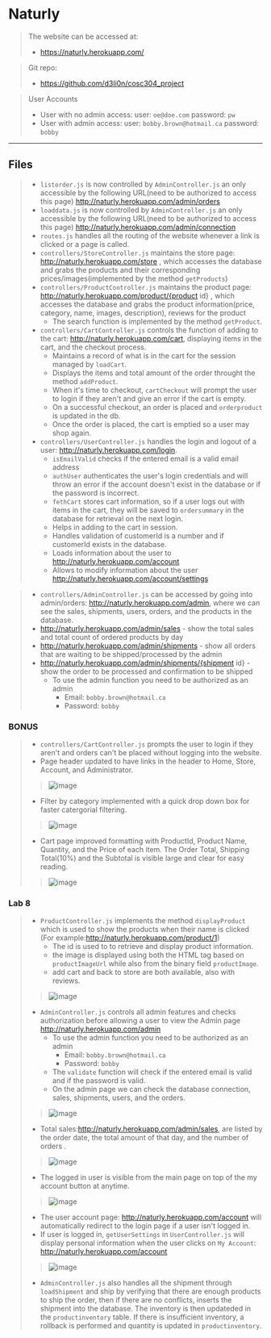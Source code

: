# Naturly
> The website can be accessed at:
> - https://naturly.herokuapp.com/

> Git repo:
> - https://github.com/d3li0n/cosc304_project

> User Accounts
>    - User with no admin access: user: `oe@doe.com` password: `pw`
>    - User with admin access: user: `bobby.brown@hotmail.ca` password: `bobby`
---

## Files
> - `listorder.js` is now controlled by `AdminController.js` an only accessible by the following URL(need to be authorized to access this page) http://naturly.herokuapp.com/admin/orders
> - `loaddata.js` is now controlled by `AdminController.js` an only accessible by the following URL(need to be authorized to access this page) http://naturly.herokuapp.com/admin/connection
> - `routes.js` handles all the routing of the website whenever a link is clicked or a page is called.
> - `controllers/StoreController.js` maintains the store page: http://naturly.herokuapp.com/store , which accesses the database and grabs the products and their corresponding prices/images(implemented by the method `getProducts`)
> - `controllers/ProductController.js` maintains the product page: http://naturly.herokuapp.com/product/{product id} , which accesses the database and grabs the product information(price, category, name, images, description), reviews for the product
> 	- The search function is implemented by the method `getProduct`.
> - `controllers/CartController.js` controls the function of adding to the cart: http://naturly.herokuapp.com/cart, displaying items in the cart, and the checkout process.
> 	- Maintains a record of what is in the cart for the session managed by `loadCart`.
> 	- Displays the items and total amount of the order throught the method `addProduct`.
> 	- When it's time to checkout, `cartCheckout` will prompt the user to login if they aren't and give an error if the cart is empty.
> 	- On a successful checkout, an order is placed and `orderproduct` is updated in the db.
> 	- Once the order is placed, the cart is emptied so a user may shop again.
> - `controllers/UserController.js` handles the login and logout of a user: http://naturly.herokuapp.com/login.
> 	- `isEmailValid` checks if the entered email is a valid email address
> 	- `authUser` authenticates the user's login credentials and will throw an error if the account doesn't exist in the database or if the password is incorrect.
> 	- `fethCart` stores cart information, so if a user logs out with items in the cart, they will be saved to `ordersummary` in the database for retrieval on the next login.
> 	- Helps in adding to the cart in session.
> 	- Handles validation of customerId is a number and if customerId exists in the database.
>   - Loads information about the user to http://naturly.herokuapp.com/account
>   - Allows to modify information about the user  http://naturly.herokuapp.com/account/settings

> - `controllers/AdminController.js` can be accessed by going into admin/orders: http://naturly.herokuapp.com/admin, where we can see the sales, shipments, users, orders, and the products in the database.
> - http://naturly.herokuapp.com/admin/sales - show the total sales and total count of ordered products by day
> - http://naturly.herokuapp.com/admin/shipments - show all orders that are waiting to be shipped/processed by the admin
> - http://naturly.herokuapp.com/admin/shipments/{shipment id} - show the order to be processed and confirmation to be shipped
> 	- To use the admin function you need to be authorized as an admin
> 		- Email: `bobby.brown@hotmail.ca`
> 		- Password: `bobby`
> 		
### BONUS
> - `controllers/CartController.js` prompts the user to login if they aren't and orders can't be placed without logging into the website.
> - Page header updated to have links in the header to Home, Store, Account, and Administrator.
> > ![image](https://user-images.githubusercontent.com/71531356/128616025-20e01299-e325-4f2b-b051-961df2f0cb1c.png)
> - Filter by category implemented with a quick drop down box for faster catergorial filtering.
> > ![image](https://user-images.githubusercontent.com/71531356/128616028-40d5bccd-fe43-43e3-be67-c0c921d9be49.png)
> - Cart page improved formatting with ProductId, Product Name, Quantity, and the Price of each item. The Order Total, Shipping Total(10%) and the Subtotal is visible large and clear for easy reading.
> > ![image](https://user-images.githubusercontent.com/71531356/128616018-fa8f8fdd-fe87-46f1-b474-717ab00acfb6.png)


### Lab 8
> - `ProductController.js` implements the method `displayProduct` which is used to show the products when their name is clicked (For example:http://naturly.herokuapp.com/product/1)
>   - The id is used to to retrieve and display product information.
>   - the image is displayed using both the HTML tag based on `productImageUrl` while also from the binary field `productImage`.
>   - add cart and back to store are both available, also with reviews.
> > ![image](https://user-images.githubusercontent.com/71531356/128963161-62f1a989-9293-4908-a7ea-af11764ab477.png)
> - `AdminController.js` controls all admin features and checks authorization before allowing a user to view the Admin page http://naturly.herokuapp.com/admin
> 	- To use the admin function you need to be authorized as an admin
> 		- Email: `bobby.brown@hotmail.ca`
> 		- Password: `bobby`
> 	- The `validate` function will check if the entered email is valid and if the password is valid.
> 	- On the admin page we can check the database connection, sales, shipments, users, and the orders.
> > ![image](https://user-images.githubusercontent.com/71531356/128963367-3585bd3b-351d-49d4-87cf-3ccd52386ae9.png)
> - Total sales:http://naturly.herokuapp.com/admin/sales, are listed by the order date, the total amount of that day, and the number of orders .
> > ![image](https://user-images.githubusercontent.com/71531356/128963591-161de2d4-a89c-4ee2-b50d-f9b6027e6223.png)
> - The logged in user is visible from the main page on top of the my account button at anytime.
> > ![image](https://user-images.githubusercontent.com/71531356/128963684-7dab1a77-e562-46f7-af69-9753e50ce878.png)
> - The user account page: http://naturly.herokuapp.com/account will automatically redirect to the login page if a user isn't logged in.
> - If user is logged in, `getUserSettings` in `UserController.js` will display personal information when the user clicks on `My Account`: http://naturly.herokuapp.com/account
> > ![image](https://user-images.githubusercontent.com/71531356/128964349-3ed2fb9e-c2e8-420a-b912-0183bf92069c.png)
> - `AdminController.js` also handles all the shipment through `loadShipment` and ship by verifying that there are enough products to ship the order, then if there are no conflicts, inserts the shipment into the database. The inventory is then updateded in the `productinventory` table. If there is insufficient inventory, a rollback is performed and quantity is updated in `productinventory`.
